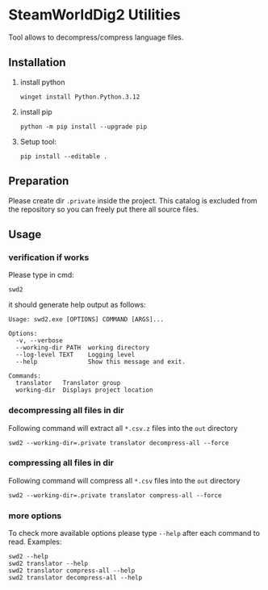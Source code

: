# SteamWorldDig2 Utilities

Tool allows to decompress/compress language files.

## Installation

1. install python
    ```commandline
    winget install Python.Python.3.12
    ```
2. install pip
    ```commandline
    python -m pip install --upgrade pip
    ```
3. Setup tool:
    ```commandline
    pip install --editable .
    ```

## Preparation
Please create dir `.private` inside the project. This catalog is excluded from the repository
so you can freely put there all source files.

## Usage

### verification if works
Please type in cmd:
```commandline
swd2
```

it should generate help output as follows:
```commandline
Usage: swd2.exe [OPTIONS] COMMAND [ARGS]...

Options:
  -v, --verbose
  --working-dir PATH  working directory
  --log-level TEXT    Logging level
  --help              Show this message and exit.

Commands:
  translator   Translator group
  working-dir  Displays project location
```

### decompressing all files in dir
Following command will extract all `*.csv.z` files into the `out` directory

```commandline
swd2 --working-dir=.private translator decompress-all --force
```


### compressing all files in dir
Following command will compress all `*.csv` files into the `out` directory

```commandline
swd2 --working-dir=.private translator compress-all --force
```


### more options
To check more available options please type `--help` after each command to read. Examples:

```commandline
swd2 --help
swd2 translator --help
swd2 translator compress-all --help
swd2 translator decompress-all --help
```